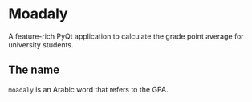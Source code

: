 # Moadaly
A feature-rich PyQt application to calculate the grade point average for university students.

## The name
`moadaly` is an Arabic word that refers to the GPA.